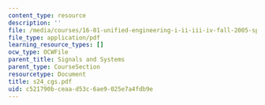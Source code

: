 ```yaml
---
content_type: resource
description: ''
file: /media/courses/16-01-unified-engineering-i-ii-iii-iv-fall-2005-spring-2006/c521790bceaad53c6ae9025e7a4fdb9e_s24_cgs.pdf
file_type: application/pdf
learning_resource_types: []
ocw_type: OCWFile
parent_title: Signals and Systems
parent_type: CourseSection
resourcetype: Document
title: s24_cgs.pdf
uid: c521790b-ceaa-d53c-6ae9-025e7a4fdb9e
---
```

